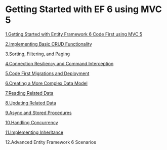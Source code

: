 
Getting Started with EF 6 using MVC 5
====================================

[1.Getting Started with Entity Framework 6 Code First using MVC 5](https://plumwine.me/mvc5-entity-framework-create-data-type)

[2.Implementing Basic CRUD Functionality](https://plumwine.me/mvc5-entity-framework-implementing-basic-crud-functionality)

[3.Sorting, Filtering, and Paging](https://plumwine.me/mvc5-entity-framework-sorting-filtering-paging)

[4.Connection Resiliency and Command Interception](https://plumwine.me/mvc5-entity-framework-connection-resiliency-and-command-interception/)

[5.Code First Migrations and Deployment](https://plumwine.me/mvc5-entity-framework-code-first-migrations-and-deployment)

[6.Creating a More Complex Data Model](https://plumwine.me/mvc5-entity-framework-creating-complex-data-model)

[7.Reading Related Data](https://plumwine.me/mvc5-entity-framework-reading-related-data)

[8.Updating Related Data](https://plumwine.me/mvc5-entity-framework-updating-related-data) 

[9.Async and Stored Procedures](https://plumwine.me/mvc5-entity-framework-async-and-stored-procedures)

[10.Handling Concurrency](https://plumwine.me/mvc5-entity-framework-handling-concurrency)

[11.Implementing Inheritance](https://plumwine.me/mvc5-entity-framework-implementing-inheritance)

12.Advanced Entity Framework 6 Scenarios 
